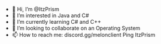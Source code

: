 - 👋 Hi, I’m @ItzPrism
- 👀 I’m interested in Java and C#
- 🌱 I’m currently learning C# and C++
- 💞️ I’m looking to collaborate on an Operating System
- 📫 How to reach me: discord.gg/melonclient Ping ItzPrism

<!---
ItzPrism/ItzPrism is a ✨ special ✨ repository because its `README.md` (this file) appears on your GitHub profile.
You can click the Preview link to take a look at your changes.
--->
